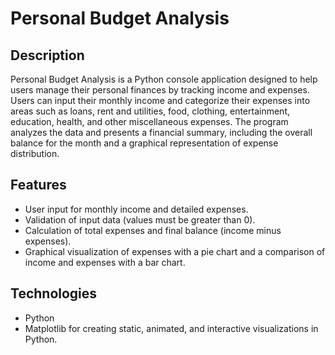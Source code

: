 # Personal Budget Analysis

## Description
Personal Budget Analysis is a Python console application designed to help users manage their personal finances by tracking income and expenses. Users can input their monthly income and categorize their expenses into areas such as loans, rent and utilities, food, clothing, entertainment, education, health, and other miscellaneous expenses. The program analyzes the data and presents a financial summary, including the overall balance for the month and a graphical representation of expense distribution.

## Features
- User input for monthly income and detailed expenses.
- Validation of input data (values must be greater than 0).
- Calculation of total expenses and final balance (income minus expenses).
- Graphical visualization of expenses with a pie chart and a comparison of income and expenses with a bar chart.

## Technologies
- Python
- Matplotlib for creating static, animated, and interactive visualizations in Python.


